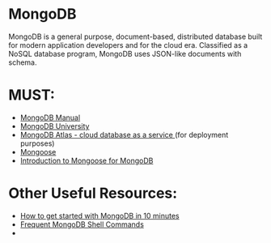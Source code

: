 # MongoDB
MongoDB is a general purpose, document-based, distributed database built for modern application developers and for the cloud era.  Classified as a NoSQL database program, MongoDB uses JSON-like documents with schema. 

# MUST:
<ul>
    <li><a href="https://docs.mongodb.com/manual/administration/install-community/">MongoDB Manual </a></li> 
    <li><a href="https://university.mongodb.com/courses/catalog">MongoDB University</a></li> 
    <li><a href="https://www.mongodb.com/cloud/atlas">MongoDB Atlas - cloud database as a service </a>(for deployment purposes)</li>
    <li><a href="https://mongoosejs.com/">Mongoose</a></li>  
    <li><a href="https://www.evernote.com/shard/s386/u/0/sh/b620ef25-625c-4bef-a797-9a084fe44a80/a05e61f1d7ad715fc2f76a83a5e8a8db">Introduction to Mongoose for MongoDB</a></li>  
</ul>

# Other Useful Resources:
<ul>
  <li><a href="https://www.evernote.com/shard/s386/u/0/sh/bd430911-921e-48d5-9e47-f6ef38dbe41e/18b57095c967b4f910a1237fe268566a">How to get started with MongoDB in 10 minutes</a></li>
  <li><a href="https://gist.github.com/AlizaminJ/8c03dfc9c98c910ff0273a3dd66676de">Frequent MongoDB Shell Commands</a></li>
  <li><a href=""> </a></li>
</ul
